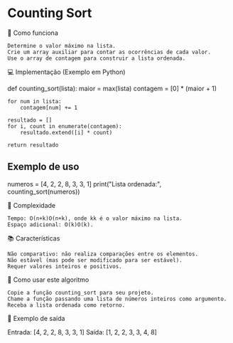 # Counting Sort
🚀 Como funciona

    Determine o valor máximo na lista.
    Crie um array auxiliar para contar as ocorrências de cada valor.
    Use o array de contagem para construir a lista ordenada.

💻 Implementação (Exemplo em Python)

def counting_sort(lista):
    maior = max(lista)
    contagem = [0] * (maior + 1)
    
    for num in lista:
        contagem[num] += 1
    
    resultado = []
    for i, count in enumerate(contagem):
        resultado.extend([i] * count)
    
    return resultado

## Exemplo de uso
numeros = [4, 2, 2, 8, 3, 3, 1]
print("Lista ordenada:", counting_sort(numeros))

🧩 Complexidade

    Tempo: O(n+k)O(n+k), onde kk é o valor máximo na lista.
    Espaço adicional: O(k)O(k).

📚 Características

    Não comparativo: não realiza comparações entre os elementos.
    Não estável (mas pode ser modificado para ser estável).
    Requer valores inteiros e positivos.

🔧 Como usar este algoritmo

    Copie a função counting_sort para seu projeto.
    Chame a função passando uma lista de números inteiros como argumento.
    Receba a lista ordenada como retorno.

🌟 Exemplo de saída

Entrada: [4, 2, 2, 8, 3, 3, 1]
Saída: [1, 2, 2, 3, 3, 4, 8]